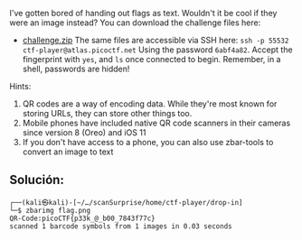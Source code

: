 I've gotten bored of handing out flags as text. Wouldn't it be cool if they were an image instead? You can download the challenge files here:

- [challenge.zip](https://artifacts.picoctf.net/c_atlas/16/challenge.zip)
The same files are accessible via SSH here: `ssh -p 55532 ctf-player@atlas.picoctf.net` Using the password `6abf4a82`. Accept the fingerprint with `yes`, and `ls` once connected to begin. Remember, in a shell, passwords are hidden!

Hints: 
1. QR codes are a way of encoding data. While they're most known for storing URLs, they can store other things too.
2. Mobile phones have included native QR code scanners in their cameras since version 8 (Oreo) and iOS 11
3. If you don't have access to a phone, you can also use zbar-tools to convert an image to text

## Solución:
```
┌──(kali㉿kali)-[~/…/scanSurprise/home/ctf-player/drop-in]
└─$ zbarimg flag.png
QR-Code:picoCTF{p33k_@_b00_7843f77c}
scanned 1 barcode symbols from 1 images in 0.03 seconds

```